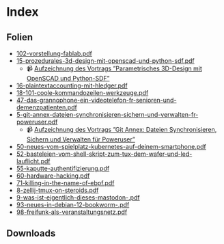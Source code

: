 # Index

## Folien

- [102-vorstellung-fablab.pdf](102-vorstellung-fablab.pdf)
- [15-prozedurales-3d-design-mit-openscad-und-python-sdf.pdf](15-prozedurales-3d-design-mit-openscad-und-python-sdf.pdf)
    - 📹 [Aufzeichnung des Vortrags ”Parametrisches 3D-Design mit OpenSCAD und Python-SDF”](https://odysee.com/@nobodyinperson:6/T%C3%BCbix2023-Yann-B%C3%BCchau-OpenSCAD-vs-PythonSDF:d?r=GXVknJ4DWx4cnQVgFgfF4CoDfZ9puyUR)
- [16-plaintextaccounting-mit-hledger.pdf](16-plaintextaccounting-mit-hledger.pdf)
- [18-101-coole-kommandozeilen-werkzeuge.pdf](18-101-coole-kommandozeilen-werkzeuge.pdf)
- [47-das-grannophone-ein-videotelefon-fr-senioren-und-demenzpatienten.pdf](47-das-grannophone-ein-videotelefon-fr-senioren-und-demenzpatienten.pdf)
- [5-git-annex-dateien-synchronisieren-sichern-und-verwalten-fr-poweruser.pdf](5-git-annex-dateien-synchronisieren-sichern-und-verwalten-fr-poweruser.pdf)
    - 📹 [Aufzeichnung des Vortrags ”Git Annex: Dateien Synchronisieren, Sichern und Verwalten für Poweruser”](https://odysee.com/@nobodyinperson:6/T%C3%BCbix2023-Yann-B%C3%BCchau-git-annex:6?r=GXVknJ4DWx4cnQVgFgfF4CoDfZ9puyUR)
- [50-neues-vom-spielplatz-kubernetes-auf-deinem-smartphone.pdf](50-neues-vom-spielplatz-kubernetes-auf-deinem-smartphone.pdf)
- [52-basteleien-vom-shell-skript-zum-tux-dem-wafer-und-led-lauflicht.pdf](52-basteleien-vom-shell-skript-zum-tux-dem-wafer-und-led-lauflicht.pdf)
- [55-kaputte-authentifizierung.pdf](55-kaputte-authentifizierung.pdf)
- [60-hardware-hacking.pdf](60-hardware-hacking.pdf)
- [71-killing-in-the-name-of-ebpf.pdf](71-killing-in-the-name-of-ebpf.pdf)
- [8-zellij-tmux-on-steroids.pdf](8-zellij-tmux-on-steroids.pdf)
- [9-was-ist-eigentlich-dieses-mastodon-.pdf](9-was-ist-eigentlich-dieses-mastodon-.pdf)
- [93-neues-in-debian-12-bookworm-.pdf](93-neues-in-debian-12-bookworm-.pdf)
- [98-freifunk-als-veranstaltungsnetz.pdf](98-freifunk-als-veranstaltungsnetz.pdf)

## Downloads

